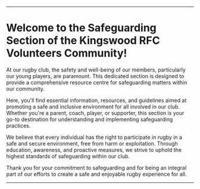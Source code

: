 ---

# Welcome to the Safeguarding Section of the Kingswood RFC Volunteers Community!

At our rugby club, the safety and well-being of our members, particularly our young players, are paramount. This dedicated section is designed to provide a comprehensive resource centre for safeguarding matters within our community.

Here, you'll find essential information, resources, and guidelines aimed at promoting a safe and inclusive environment for all involved in our club. Whether you're a parent, coach, player, or supporter, this section is your go-to destination for understanding and implementing safeguarding practices.

We believe that every individual has the right to participate in rugby in a safe and secure environment, free from harm or exploitation. Through education, awareness, and proactive measures, we strive to uphold the highest standards of safeguarding within our club.

Thank you for your commitment to safeguarding and for being an integral part of our efforts to create a safe and enjoyable rugby experience for all.

---